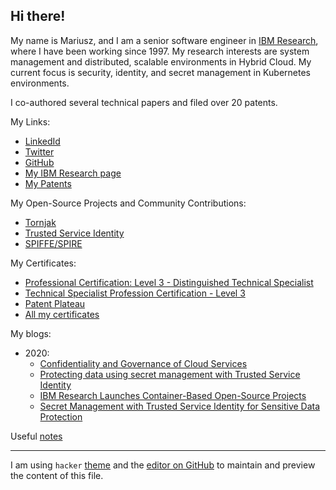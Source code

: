 ## Hi there!

My name is Mariusz, and I am a senior software engineer
in [IBM Research](https://www.research.ibm.com/), 
where I have been working since 1997.
My research interests are system management and distributed,
scalable environments in Hybrid Cloud.
My current focus is security, identity, and secret management in Kubernetes environments.

I co-authored several technical papers and filed over 20 patents.

My Links:
* [LinkedId](https://www.linkedin.com/in/mariusz-sabath-b36b0b20/)
* [Twitter](https://twitter.com/mrsabath)
* [GitHub](https://github.com/mrsabath)
* [My IBM Research page](https://researcher.watson.ibm.com/researcher/view.php?person=us-sabath)
* [My Patents](https://patents.google.com/?inventor=Mariusz+Sabath)

My Open-Source Projects and Community Contributions:
* [Tornjak](https://tornjak.io/)
* [Trusted Service Identity](https://github.com/IBM/trusted-service-identity/)
* [SPIFFE/SPIRE](https://github.com/spiffe/spire)

My Certificates:
* [Professional Certification: Level 3 - Distinguished Technical Specialist](https://www.credly.com/badges/7435c07b-6dfd-4bd4-aff8-b10cecb013c6/)
* [Technical Specialist Profession Certification - Level 3](https://www.credly.com/badges/b2e1bdda-ef6d-4ebd-a4a2-4d491e9339a1)
* [Patent Plateau](https://www.credly.com/badges/a9f5d07c-b2a5-4dcd-befe-74de7ea7060d)
* [All my certificates](https://www.credly.com/users/mariusz-sabath)

My blogs:
* 2020:
  - [Confidentiality and Governance of Cloud Services](https://www.ibm.com/blogs/research/2020/04/confidentiality-governance-cloud-services/)
  - [Protecting data using secret management with Trusted Service Identity](https://developer.ibm.com/articles/protecting-data-using-secret-management-trusted-service-identity/)
  - [IBM Research Launches Container-Based Open-Source Projects](https://www.tfir.io/ibm-research-launches-container-based-open-source-projects/?)
  - [Secret Management with Trusted Service Identity for Sensitive Data Protection](https://medium.com/@mrsabath/secret-management-with-trusted-service-identity-for-sensitive-data-protection-e511eb66d87f)

Useful [notes](https://github.com/mrsabath/mytechnotes/blob/master/README.md)

-------------------------------------------

I am using `hacker` [theme](https://pages-themes.github.io/hacker/) and the [editor on GitHub](https://github.com/mrsabath/mrsabath.github.io/edit/main/README.md) to maintain and preview the content of this file.

